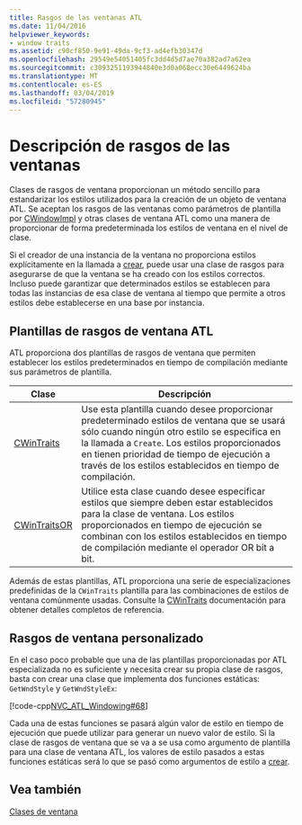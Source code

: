 ```yaml
---
title: Rasgos de las ventanas ATL
ms.date: 11/04/2016
helpviewer_keywords:
- window traits
ms.assetid: c90cf850-9e91-49da-9cf3-ad4efb30347d
ms.openlocfilehash: 29549e54051405fc3dd4d5d7ae70a382ad7a62ea
ms.sourcegitcommit: c3093251193944840e3d0a068ecc30e6449624ba
ms.translationtype: MT
ms.contentlocale: es-ES
ms.lasthandoff: 03/04/2019
ms.locfileid: "57280945"
---
```

# <a name="understanding-window-traits"></a>Descripción de rasgos de las ventanas

Clases de rasgos de ventana proporcionan un método sencillo para estandarizar los estilos utilizados para la creación de un objeto de ventana ATL. Se aceptan los rasgos de las ventanas como parámetros de plantilla por [CWindowImpl](../atl/reference/cwindowimpl-class.md) y otras clases de ventana ATL como una manera de proporcionar de forma predeterminada los estilos de ventana en el nivel de clase.

Si el creador de una instancia de la ventana no proporciona estilos explícitamente en la llamada a [crear](../atl/reference/cwindowimpl-class.md#create), puede usar una clase de rasgos para asegurarse de que la ventana se ha creado con los estilos correctos. Incluso puede garantizar que determinados estilos se establecen para todas las instancias de esa clase de ventana al tiempo que permite a otros estilos debe establecerse en una base por instancia.

## <a name="atl-window-traits-templates"></a>Plantillas de rasgos de ventana ATL

ATL proporciona dos plantillas de rasgos de ventana que permiten establecer los estilos predeterminados en tiempo de compilación mediante sus parámetros de plantilla.

|Clase|Descripción|
|-----------|-----------------|
|[CWinTraits](../atl/reference/cwintraits-class.md)|Use esta plantilla cuando desee proporcionar predeterminado estilos de ventana que se usará sólo cuando ningún otro estilo se especifica en la llamada a `Create`. Los estilos proporcionados en tienen prioridad de tiempo de ejecución a través de los estilos establecidos en tiempo de compilación.|
|[CWinTraitsOR](../atl/reference/cwintraitsor-class.md)|Utilice esta clase cuando desee especificar estilos que siempre deben estar establecidos para la clase de ventana. Los estilos proporcionados en tiempo de ejecución se combinan con los estilos establecidos en tiempo de compilación mediante el operador OR bit a bit.|

Además de estas plantillas, ATL proporciona una serie de especializaciones predefinidas de la `CWinTraits` plantilla para las combinaciones de estilos de ventana comúnmente usadas. Consulte la [CWinTraits](../atl/reference/cwintraits-class.md) documentación para obtener detalles completos de referencia.

## <a name="custom-window-traits"></a>Rasgos de ventana personalizado

En el caso poco probable que una de las plantillas proporcionadas por ATL especializada no es suficiente y necesita crear su propia clase de rasgos, basta con crear una clase que implementa dos funciones estáticas: `GetWndStyle` y `GetWndStyleEx`:

[!code-cpp[NVC_ATL_Windowing#68](../atl/codesnippet/cpp/understanding-window-traits_1.h)]

Cada una de estas funciones se pasará algún valor de estilo en tiempo de ejecución que puede utilizar para generar un nuevo valor de estilo. Si la clase de rasgos de ventana que se va a se usa como argumento de plantilla para una clase de ventana ATL, los valores de estilo pasados a estas funciones estáticas será lo que se pasó como argumentos de estilo a [crear](../atl/reference/cwindowimpl-class.md#create).

## <a name="see-also"></a>Vea también

[Clases de ventana](../atl/atl-window-classes.md)
